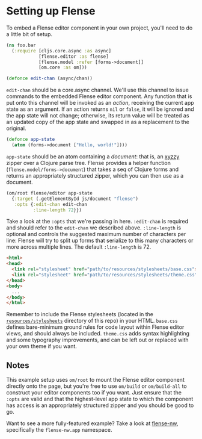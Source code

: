 # Setting up Flense

To embed a Flense editor component in your own project, you'll need to do a little bit of setup.

```clojure
(ns foo.bar
  (:require [cljs.core.async :as async]
            [flense.editor :as flense]
            [flense.model :refer [forms->document]]
            [om.core :as om]))

(defonce edit-chan (async/chan))
```

`edit-chan` should be a core.async channel. We'll use this channel to issue commands to the embedded Flense editor component. Any function that is put onto this channel will be invoked as an *action*, receiving the current app state as an argument. If an action returns `nil` or `false`, it will be ignored and the app state will not change; otherwise, its return value will be treated as an updated copy of the app state and swapped in as a replacement to the original.

```clojure
(defonce app-state
  (atom (forms->document ["Hello, world!"])))
```

`app-state` should be an atom containing a *document*: that is, an [xyzzy](https://github.com/mkremins/xyzzy) zipper over a Clojure parse tree. Flense provides a helper function (`flense.model/forms->document`) that takes a seq of Clojure forms and returns an appropriately structured zipper, which you can then use as a document.

```clojure
(om/root flense/editor app-state
  {:target (.getElementById js/document "flense")
   :opts {:edit-chan edit-chan
          :line-length 72}})
```

Take a look at the `:opts` that we're passing in here. `:edit-chan` is required and should refer to the `edit-chan` we described above. `:line-length` is optional and controls the suggested maximum number of characters per line: Flense will try to split up forms that serialize to this many characters or more across multiple lines. The default `:line-length` is 72.

```html
<html>
<head>
  <link rel="stylesheet" href="path/to/resources/stylesheets/base.css">
  <link rel="stylesheet" href="path/to/resources/stylesheets/theme.css">
</head>
<body>
  ...
</body>
</html>
```

Remember to include the Flense stylesheets (located in the [`resources/stylesheets`](https://github.com/mkremins/flense/tree/master/resources/stylesheets) directory of this repo) in your HTML. `base.css` defines bare-minimum ground rules for code layout within Flense editor views, and should always be included. `theme.css` adds syntax highlighting and some typography improvements, and can be left out or replaced with your own theme if you want.

## Notes

This example setup uses `om/root` to mount the Flense editor component directly onto the page, but you're free to use `om/build` or `om/build-all` to construct your editor components too if you want. Just ensure that the `:opts` are valid and that the highest-level app state to which the component has access is an appropriately structured zipper and you should be good to go.

Want to see a more fully-featured example? Take a look at [flense-nw](https://github.com/mkremins/flense-nw), specifically the `flense-nw.app` namespace.
